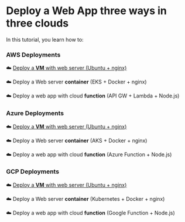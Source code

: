 # Deploy a Web App three ways in three clouds

In this tutorial, you learn how to:

### AWS Deployments

:cloud:️️️️ [Deploy a **VM** with web server (Ubuntu + nginx)](/docs/AWS_VM.md)

:cloud:️️️️ Deploy a Web server **container**  (EKS + Docker + nginx)

:cloud:️️️️ Deploy a web app with cloud **function** (API GW + Lambda + Node.js)



### Azure Deployments

:cloud:️️️️ [Deploy a **VM** with web server (Ubuntu + nginx)](/docs/Azure_VM.md)

:cloud:️️️️️ Deploy a Web server **container**  (AKS + Docker + nginx)

:cloud:️️️️ Deploy a web app with cloud **function** (Azure Function + Node.js)



### GCP Deployments

:cloud:️️️️ [Deploy a **VM** with web server (Ubuntu + nginx)](/docs/GCP_VM.md)

:cloud:️️️️️ Deploy a Web server **container**  (Kubernetes + Docker + nginx)

:cloud:️️️️ ️Deploy a web app with cloud **function** (Google Function + Node.js)

